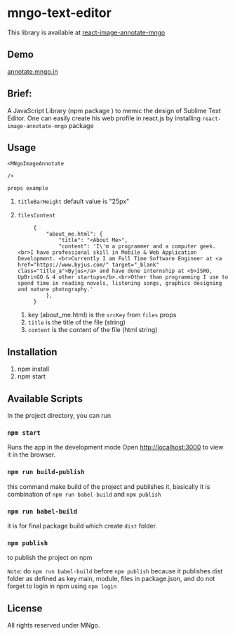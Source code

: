 # mngo-text-editor
This library is available at [react-image-annotate-mngo](https://www.npmjs.com/package/react-image-annotate-mngo)

## Demo
[annotate.mngo.in](https://annotate.mngo.in)

## Brief:

A JavaScript Library (npm package ) to memic the design of Sublime Text Editor. One can easily create his web profile in react.js by installing `react-image-annotate-mngo` package

## Usage
    <MNgoImageAnnotate
        
    />

`props example`

1. `titleBarHeight`  default value is "25px"
2. `filesContent`
        

            {
                "about_me.html": {
                    "title": "<About Me>",
                    "content": 'I\'m a programmer and a computer geek.<br>I have professional skill in Mobile & Web Application Development. <br>Currently I am Full Time Software Engineer at <a href="https://www.byjus.com/" target="_blank" class="title_a">Byjus</a> and have done internship at <b>ISRO, UpBrinGO & 4 other startups</b>.<br>Other than programming I use to spend time in reading novels, listening songs, graphics designing and nature photography.'
                },
            }

        
    1. key (about_me.html) is the `srcKey` from `files` props
    2. `title` is the title of the file (string)
    3. `content` is the content of the file (html string)

## Installation

1. npm install
2. npm start

## Available Scripts

In the project directory, you can run

### `npm start`

Runs the app in the development mode
Open [http://localhost:3000](http://localhost:3000) to view it in the browser.

### `npm run build-publish`

this command make build of the project and publishes it, basically it is combination of `npm run babel-build` and `npm publish`
### `npm run babel-build`

it is for final package build which create `dist` folder.

### `npm publish`

to publish the project on npm

`Note`: do `npm run babel-build` before `npm publish` because it publishes dist folder as defined as key main, module, files in package.json, and do not forget to login in npm using `npm login`


## License

All rights reserved under MNgo.
